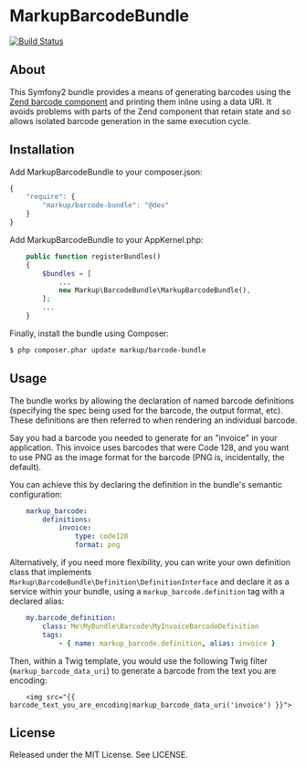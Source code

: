 # MarkupBarcodeBundle

[![Build Status](https://api.travis-ci.org/usemarkup/BarcodeBundle.png?branch=master)](http://travis-ci.org/usemarkup/BarcodeBundle)

## About

This Symfony2 bundle provides a means of generating barcodes using the [Zend barcode component](http://framework.zend.com/manual/2.2/en/modules/zend.barcode.intro.html) and printing them inline using a data URI.  It avoids problems with parts of the Zend component that retain state and so allows isolated barcode generation in the same execution cycle.

## Installation

Add MarkupBarcodeBundle to your composer.json:

```js
{
    "require": {
        "markup/barcode-bundle": "@dev"
    }
}
```

Add MarkupBarcodeBundle to your AppKernel.php:

```php
    public function registerBundles()
    {
        $bundles = [
            ...
            new Markup\BarcodeBundle\MarkupBarcodeBundle(),
        ];
        ...
    }
```

Finally, install the bundle using Composer:

```bash
$ php composer.phar update markup/barcode-bundle
```

## Usage

The bundle works by allowing the declaration of named barcode definitions (specifying the spec being used for the barcode, the output format, etc). These definitions are then referred to when rendering an individual barcode.

Say you had a barcode you needed to generate for an "invoice" in your application.  This invoice uses barcodes that were Code 128, and you want to use PNG as the image format for the barcode (PNG is, incidentally, the default).

You can achieve this by declaring the definition in the bundle's semantic configuration:

```yml
    markup_barcode:
        definitions:
            invoice:
                type: code128
                format: png
```

Alternatively, if you need more flexibility, you can write your own definition class that implements `Markup\BarcodeBundle\Definition\DefinitionInterface` and declare it as a service within your bundle, using a `markup_barcode.definition` tag with a declared alias:

```yml
    my.barcode_definition:
        class: Me\MyBundle\Barcode\MyInvoiceBarcodeDefinition
        tags:
            - { name: markup_barcode.definition, alias: invoice }
```

Then, within a Twig template, you would use the following Twig filter (`markup_barcode_data_uri`) to generate a barcode from the text you are encoding:

```html+jinja
    <img src="{{ barcode_text_you_are_encoding|markup_barcode_data_uri('invoice') }}">
```

## License

Released under the MIT License. See LICENSE.
